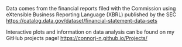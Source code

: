 Data comes from the financial reports filed with the Commission using eXtensible Business Reporting Language (XBRL) published by the SEC https://catalog.data.gov/dataset/financial-statement-data-sets

Interactive plots and information on data analysis can be found on my GitHub projects page! https://connorj-n.github.io/Projects/

